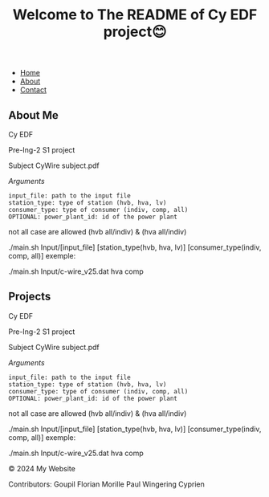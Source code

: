 
<!DOCTYPE html>
<html lang="en">
<head>
    <meta charset="UTF-8">
    <meta name="viewport" content="width=device-width, initial-scale=1.0">
   
</head>
<body>
    <header>
        <h1>Welcome to The README of Cy EDF project😊</h1>
    </header>
    <nav>
        <ul>
            <li><a href="#">Home</a></li>
            <li><a href="#">About</a></li>
            <li><a href="#">Contact</a></li>
        </ul>
    </nav>
    <main>
        <section>
            <h2>About Me</h2>
            <p>Cy EDF

Pre-Ing-2 S1 project

Subject CyWire subject.pdf



*Arguments*

    input_file: path to the input file
    station_type: type of station (hvb, hva, lv)
    consumer_type: type of consumer (indiv, comp, all)
    OPTIONAL: power_plant_id: id of the power plant 

not all case are allowed (hvb all/indiv) & (hva all/indiv)

./main.sh Input/[input_file] [station_type(hvb, hva, lv)] [consumer_type(indiv, comp, all)] exemple:

./main.sh Input/c-wire_v25.dat hva comp



</p>
        </section>
        <section>
            <h2>Projects</h2>
            <p>Cy EDF

Pre-Ing-2 S1 project

Subject CyWire subject.pdf



*Arguments*

    input_file: path to the input file
    station_type: type of station (hvb, hva, lv)
    consumer_type: type of consumer (indiv, comp, all)
    OPTIONAL: power_plant_id: id of the power plant 

not all case are allowed (hvb all/indiv) & (hva all/indiv)

./main.sh Input/[input_file] [station_type(hvb, hva, lv)] [consumer_type(indiv, comp, all)] exemple:

./main.sh Input/c-wire_v25.dat hva comp



</p>
        </section>
    </main>
    <footer>
        <p>&copy; 2024 My Website</p>
    </footer>
</body>
</html>







Contributors:
Goupil Florian
Morille Paul
Wingering Cyprien




